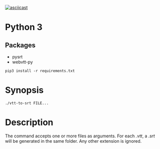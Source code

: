 [![asciicast](https://asciinema.org/a/234035.svg)](https://asciinema.org/a/234035)

# Python 3
## Packages

- pysrt
- webvtt-py

```
pip3 install -r requirements.txt
```

# Synopsis

```
./vtt-to-srt FILE...
```

# Description

The command accepts one or more files as arguments.
For each _.vtt_, a _.srt_ will be generated in the same folder.
Any other extension is ignored.
